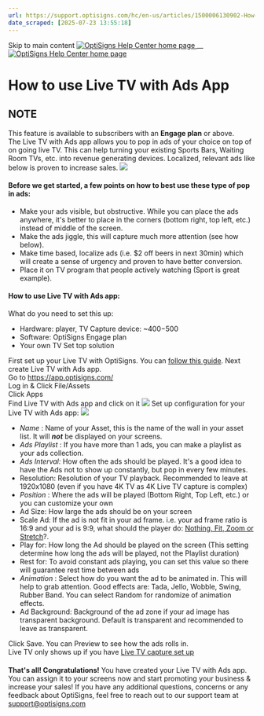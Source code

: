 ```yaml
---
url: https://support.optisigns.com/hc/en-us/articles/1500006130902-How-to-use-Live-TV-with-Ads-App
date_scraped: [2025-07-23 13:55:18]
---
```


Skip to main content
[ ![OptiSigns Help Center home page](/hc/theming_assets/01HZKNYSEQ6GRC01C0J27PZ3RC) ](/hc/en-us "Home")
__
[ ![OptiSigns Help Center home page](/hc/theming_assets/01HZKNYSEQ6GRC01C0J27PZ3RC) ](/hc/en-us "Home")
#  How to use Live TV with Ads App 
**NOTE**  
---  
This feature is available to subscribers with an **Engage plan** or above.  
The Live TV with Ads app allows you to pop in ads of your choice on top of on going live TV.
This can help turning your existing Sports Bars, Waiting Room TVs, etc. into revenue generating devices.
Localized, relevant ads like below is proven to increase sales.
[![](/hc/article_attachments/1500008223921)](/hc/article_attachments/1500008223921)
#### **Before we get started, a few points on how to best use these type of pop in ads:**
  * Make your ads visible, but obstructive. While you can place the ads anywhere, it's better to place in the corners (bottom right, top left, etc.) instead of middle of the screen.
  * Make the ads jiggle, this will capture much more attention (see how below).
  * Make time based, localize ads (i.e. $2 off beers in next 30min) which will create a sense of urgency and proven to have better conversion.
  * Place it on TV program that people actively watching (Sport is great example).


#### **How to use Live TV with Ads app:**
What do you need to set this up:
  * Hardware: player, TV Capture device: ~$400-$500
  * Software: OptiSigns Engage plan
  * Your own TV Set top solution


First set up your Live TV with OptiSigns. You can [follow this guide](/hc/en-us/articles/1500002042241).
Next create Live TV with Ads app.  
Go to <https://app.optisigns.com/>  
Log in & Click File/Assets  
Click Apps  
Find Live TV with Ads app and click on it
[![](/hc/article_attachments/1500008225161)](/hc/article_attachments/1500008225161)
Set up configuration for your Live TV with Ads app:
[![](/hc/article_attachments/1500008225441)](/hc/article_attachments/1500008225441)
  * _Name_ : Name of your Asset, this is the name of the wall in your asset list. It will _**not**_ be displayed on your screens.
  * _Ads Playlist_ : If you have more than 1 ads, you can make a playlist as your ads collection.
  * _Ads Interval:_ How often the ads should be played. It's a good idea to have the Ads not to show up constantly, but pop in every few minutes.
  * Resolution: Resolution of your TV playback. Recommended to leave at 1920x1080 (even if you have 4K TV as 4K Live TV capture is complex)
  * _Position_ : Where the ads will be played (Bottom Right, Top Left, etc.) or you can customize your own
  * Ad Size: How large the ads should be on your screen
  * Scale Ad: If the ad is not fit in your ad frame. i.e. your ad frame ratio is 16:9 and your ad is 9:9, what should the player do: [Nothing, Fit, Zoom or Stretch](/hc/en-us/articles/360026610194)?.
  * Play for: How long the Ad should be played on the screen (This setting determine how long the ads will be played, not the Playlist duration)
  * Rest for: To avoid constant ads playing, you can set this value so there will guarantee rest time between ads
  * _Animation_ : Select how do you want the ad to be animated in. This will help to grab attention. Good effects are: Tada, Jello, Wobble, Swing, Rubber Band. You can select Random for randomize of animation effects.
  * Ad Background: Background of the ad zone if your ad image has transparent background. Default is transparent and recommended to leave as transparent.


Click Save.
You can Preview to see how the ads rolls in.  
Live TV only shows up if you have [Live TV capture set up](/hc/en-us/articles/1500002042241)
####    
**That's all! Congratulations!**
You have created your Live TV with Ads app.  
You can assign it to your screens now and start promoting your business & increase your sales!
If you have any additional questions, concerns or any feedback about OptiSigns, feel free to reach out to our support team at [support@optisigns.com](mailto:support@optisigns.com)
